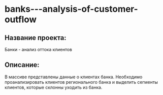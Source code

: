 # banks---analysis-of-customer-outflow
## Название проекта:
Банки - анализ оттока клиентов
## Описание:
В массиве представлены данные о клиентах банка. Необходимо проанализировать клиентов регионального банка и выделить сегменты клиентов,
которые склонны уходить из банка.
